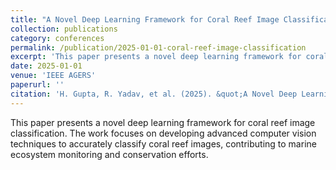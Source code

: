 ```yaml
---
title: "A Novel Deep Learning Framework for Coral Reef Image Classification"
collection: publications
category: conferences
permalink: /publication/2025-01-01-coral-reef-image-classification
excerpt: 'This paper presents a novel deep learning framework for coral reef image classification using advanced computer vision techniques.'
date: 2025-01-01
venue: 'IEEE AGERS'
paperurl: ''
citation: 'H. Gupta, R. Yadav, et al. (2025). &quot;A Novel Deep Learning Framework for Coral Reef Image Classification.&quot; <i>IEEE AGERS</i>.'
---
```


This paper presents a novel deep learning framework for coral reef image classification. The work focuses on developing advanced computer vision techniques to accurately classify coral reef images, contributing to marine ecosystem monitoring and conservation efforts.
